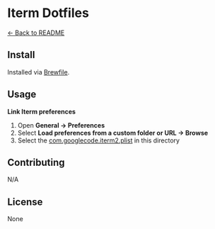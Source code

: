 # Iterm Dotfiles

[← Back to README](../README.md#usage)

## Install

Installed via [Brewfile](../brew/Brewfile).

## Usage

**Link Iterm preferences**

1. Open **General → Preferences**
2. Select **Load preferences from a custom folder or URL → Browse**
3. Select the [com.googlecode.iterm2.plist](./com.googlecode.iterm2.plist) in this directory

## Contributing

N/A

## License

None
